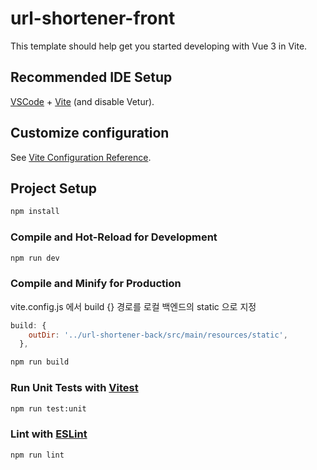 # url-shortener-front

This template should help get you started developing with Vue 3 in Vite.

## Recommended IDE Setup

[VSCode](https://code.visualstudio.com/) + [Vite](https://vite.dev/) (and disable Vetur).

## Customize configuration

See [Vite Configuration Reference](https://vite.dev/config/).

## Project Setup

```sh
npm install
```

### Compile and Hot-Reload for Development

```sh
npm run dev
```

### Compile and Minify for Production
vite.config.js 에서 build {} 경로를 로컬 백엔드의 static 으로 지정
```js
build: {
    outDir: '../url-shortener-back/src/main/resources/static',
  },
```


```sh
npm run build
```

### Run Unit Tests with [Vitest](https://vitest.dev/)

```sh
npm run test:unit
```

### Lint with [ESLint](https://eslint.org/)

```sh
npm run lint
```
